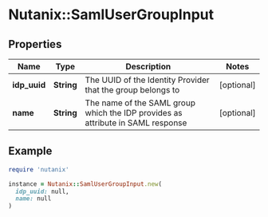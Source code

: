 # Nutanix::SamlUserGroupInput

## Properties

| Name | Type | Description | Notes |
| ---- | ---- | ----------- | ----- |
| **idp_uuid** | **String** | The UUID of the Identity Provider that the group belongs to | [optional] |
| **name** | **String** | The name of the SAML group which the IDP provides as attribute in SAML response | [optional] |

## Example

```ruby
require 'nutanix'

instance = Nutanix::SamlUserGroupInput.new(
  idp_uuid: null,
  name: null
)
```

